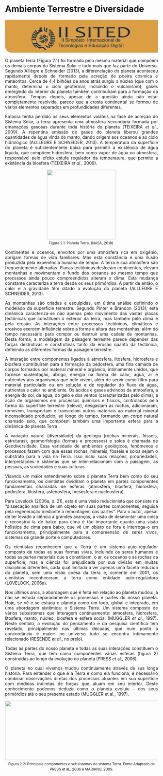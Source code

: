 
# **Ambiente Terrestre e Diversidade**

![Legenda](../img/capitulo.png)




<p style="text-align: justify;">
O planeta terra (Figura 2.1) foi formado pelo mesmo material que compõem os demais
corpos do Sistema Solar e tudo mais que faz parte do Universo. Segundo Alllègre e
Schneider (2013), a diferenciação do planeta aconteceu rapidamente depois de formado
pela acreção de poeira cósmica e meteoritos. Cerca de 4,4 bilhões de anos atrás surgiu o núcleo
(que com o manto, determina o ciclo geotermal, incluindo o vulcanismo); gases emergindo do interior
do planeta também contribuíram para a formação da atmosfera. Tempos depois, apesar de a questão
ainda não estar completamente resolvida, parece que a crosta continental se formou de vários
elementos separados em profundidades diferentes.
<p>


<p style="text-align: justify;">
Embora tenha perdido os seus elementos voláteis na fase de acreção do Sistema Solar, a
terra apresenta uma atmosfera secundária formada por emanações gasosas durante toda história
do planeta (TEIXEIRA <em>et al</em>., 2009). A repentina emissão de gases do planeta liberou grandes
quantidades de água vinda do manto, dando origem aos oceanos e ao ciclo hidrológico (ALLLÈGRE
E SCHNEIDER, 2013). A temperatura da superfície do planeta é suficientemente baixa para permitir
a existência de água líquida, que compõem hidrosfera, bem como vapor de água na atmosfera,
responsável pelo efeito estufa regulador da temperatura, que permite a existência da biosfera
(TEIXEIRA <em>et al</em>., 2009).
<p>

<center><img src="../imagens/image001.jpg" style="width:228px;height:228px"/>
<br> <small>Figura 2.1: Planeta Terra. (NASA, 2018). </small> </center>



<p style="text-align: justify;">
Continentes e oceanos, envoltos por uma atmosfera rica em oxigênio, abrigam formas de vida
familiares. Mas esta constância é uma ilusão produzida pela experiência humana de tempo. A
terra e sua atmosfera são frequentemente alteradas. Placas tectônicas deslocam continentes,
elevam montanhas e movimentam o fundo dos oceanos ao mesmo tempo que processos ainda
pouco compreendidos alteram o clima. Esta mudança constante caracteriza a terra desde os seus
primórdios. A partir de então, o calor e a gravidade têm ditado a evolução do planeta (ALLLÈGRE E
SCHNEIDER, 2013).
<p>


<p style="text-align: justify;">
As montanhas são criadas e esculpidas, em última análise definindo o modelado da superfície
terrestre. Segundo Pinter e Brandon (2013), esta dinâmica caracteriza-se não apenas pelo movimento
das vastas placas tectônicas que constituem o exterior da terra, mas também pelo clima e pela
erosão. As interações entre processos tectônicos, climáticos e erosivos exercem influência sobre
a forma e altura das montanhas, além do tempo necessário para compor ou destruir uma cadeia
de montanhas. Desta forma, a modelagem da paisagem terrestre parece depender das forças
destrutivas e construtivas tanto da erosão quanto da tectônica, definindo as diferentes formas da
paisagem terrestre.

<p>


<p style="text-align: justify;">
A interação entre componentes ligados à atmosfera, litosfera, hidrosfera e biosfera contribuíram
para a formação da pedosfera, uma fina camada de corpos formados por material mineral e orgânico,
intimamente unidos, que fornece sustentação, abrigo, energia na forma de calor, água, ar e nutrientes
aos organismos que nele vivem, além de servir como filtro para material particulado ou em solução
e de regulador do fluxo de água, nutrientes e calor no ambiente. Os ácidos e gases advindos da
atmosfera, a energia do sol, da água, do gelo e dos ventos (caracterizadas pelo clima), a ação de
organismos em processos químicos e físicos, controlados pela forma da superfície terrestre (relevo),
desgastam as rochas, adicionaram, removem, transportam e transcolam outros materiais ao material
mineral inconsolidado produzido, ao longo do tempo, formando um corpo natural chamado solo, que
compõem também uma importante esfera para a dinâmica do planeta Terra.
<p>


<p style="text-align: justify;">
A variação natural (diversidade) da geologia (rochas minerais, fósseis, estruturas), geomorfologia (formas e processos) e solos é chamada de Geodiversidade. Essa variedade de ambientes
geológicos, fenômenos e processos fazem com que essas rochas, minerais, fósseis e solos sejam o
substrato para a vida na Terra. Isso inclui suas relações, propriedades, interpretações e sistemas
que se inter-relacionam com a paisagem, as pessoas, as sociedades e suas culturas.
<p>


<p style="text-align: justify;">
Visando um maior entendimento sobre o planeta Terra bem como do seu funcionamento, os
cientistas dividiram o planeta em partes componentes fundamentais chamadas de esferas (atmosfera,
biosfera, hidrosfera, pedosfera, litosfera, astenosfera, mesosfera e nucleosfera).
<p>


<p style="text-align: justify;">
Para Lovelock (2006a, p. 21), esta é uma visão reducionista que consiste na “dissecação analítica
de um objeto em suas partes componentes, seguida pela regeneração mediante a remontagem das
partes”. Para o autor, apesar de ter levado a ciência a grandes avanços, a visão de desmontar uma
coisa e reconstruí-la de baixo para cima é tão importante quanto uma visão holística de cima para
baixo, que vê um objeto de fora e interroga-o em funcionamento, principalmente para a compreensão
de seres vivos, sistemas de grande porte e computadores.
<p>


<p style="text-align: justify;">
Os cientistas reconhecem que a Terra é um sistema auto-regulador composto de todas as suas
formas vivas, incluindo os seres humanos e todas as partes materiais que a constituem, o ar, os
oceanos e as rochas da superfície, mas a ciência foi prejudicada por sua divisão em muitas disciplinas
diferentes, cada qual limitada a ver apenas uma faceta reduzida do planeta, sem uma visão coesa
da terra e, somente em 2001, os cientistas reconheceram a terra como entidade auto-reguladora
(LOVELOCK, 2006a).
<p>


<p style="text-align: justify;">
Nos últimos anos, a abordagem que é feita em relação ao planeta mudou: já não se estuda
separadamente os processos e partes do nosso planeta. Hoje, se vê e se estuda o planeta como um
todo, global e integrado, em uma abordagem sistêmica: o Sistema Terra. Um sistema composto de
vários subsistemas que interagem continuamente: atmosfera, hidrosfera, litosfera, manto, núcleo,
biosfera e esfera social (MUGGLER <em>et al</em>., 1997). Neste sentido, a evolução do pensamento e da
pesquisa científica tem revelado, principalmente nas últimas décadas, que num ponto a concordância
é maior: no universo tudo se encontra intimamente relacionado (RESENDE <em>et al</em>., no prelo).
<p>


<p style="text-align: justify;">
Todas as partes do nosso planeta e todas as suas interações constituem o Sistema Terra, que tem
como componentes várias esferas (figura 2) construídas ao longo da evolução do planeta (PRESS et
al., 2006).
<p>


<p style="text-align: justify;">
O planeta no qual vivemos mudou continuamente através de sua longa história. Para entender
o que é a Terra e como ela funciona, é necessário combinar observações diretas dos processos
atuantes em sua superfície com medidas indiretas de forças que atuam em seu interior. Deste
conhecimento podemos deduzir como o planeta evoluiu – dos seus primórdios até o seu presente
estado (MUGGLER et al., 1997).
<p>


<center><img src="../imagens/image002.gif" style="width:520px;height:195px"/>
<br> <small>Figura 2.2: Principais componentes e subsistemas do sistema Terra.
Fonte Adaptado de PRESS et al., 2006 e MARIANO, 2009. </small> </center>



<p style="text-align: justify;">

<p>


<p style="text-align: justify;">

<p>


